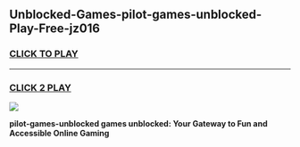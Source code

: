 
## Unblocked-Games-pilot-games-unblocked-Play-Free-jz016
<h3>
<a href="https://premium76.site?title=pilot-games-unblocked&ref=23A">CLICK TO PLAY</a></h3>
<hr>

<h3>
<a href="https://premium76.site?title=pilot-games-unblocked&ref=23A">CLICK 2 PLAY</a>
  
</h3>

<a href="https://premium76.site?title=pilot-games-unblocked&ref=23A"><img src="https://clearcache.store/games.png"></a>


**pilot-games-unblocked games unblocked: Your Gateway to Fun and Accessible Online Gaming**
